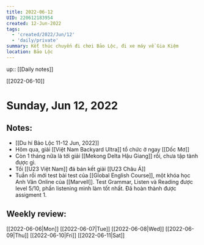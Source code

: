 ```yaml
---
title: 2022-06-12
UID: 220612183954
created: 12-Jun-2022
tags:
  - 'created/2022/Jun/12'
  - 'daily/private'
summary: Kết thúc chuyến đi chơi Bảo Lộc, đi xe máy về Gia Kiệm
location: Bảo Lộc
---
```


up:: [[Daily notes]]

[[2022-06-10]]
# Sunday, Jun 12, 2022

## Notes:
- [[Du hí Bảo Lộc 11-12 Jun, 2022]]
- Hôm qua, giải [[Việt Nam Backyard Ultra]] tổ chức ở ngay [[Dốc Mơ]]
- Còn 1 tháng nữa là tới giải [[Mekong Delta Hậu Giang]] rồi, chưa tập tành được gì.
- Tối [[U23 Việt Nam]] đá bán kết giải [[U23 Châu Á]]
- Tuần rồi mới test bài test của [[Global English Course]], một khóa học Anh Văn Online của [[Marvell]]. Test Grammar, Listen và Reading được level 5/10, phần listening mình làm tốt nhất. Đã hoàn thành được assigment 1.

## Weekly review:
[[2022-06-06|Mon]]
[[2022-06-07|Tue]]
[[2022-06-08|Wed]]
[[2022-06-09|Thu]]
[[2022-06-10|Fri]]
[[2022-06-11|Sat]]
